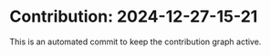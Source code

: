 # Contribution: 2024-12-27-15-21
This is an automated commit to keep the contribution graph active.

